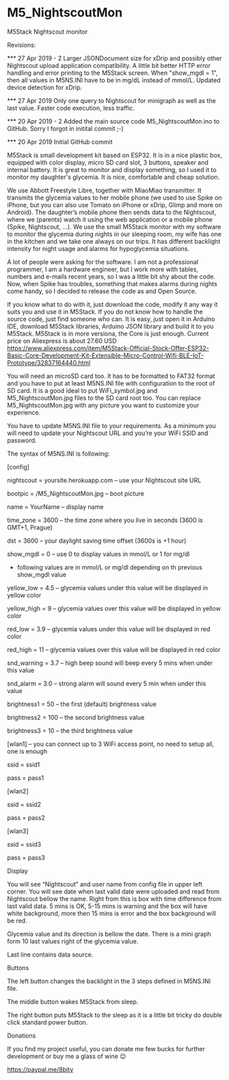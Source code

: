﻿# M5_NightscoutMon
M5Stack Nightscout monitor


Revisions:

*** 27 Apr 2019 - 2
Larger JSONDocument size for xDrip and possibly other Nightscout upload application compatibility.
A little bit better HTTP error handling and error printing to the M5Stack screen.
When "show_mgdl = 1", then all values in M5NS.INI have to be in mg/dL instead of mmol/L.
Updated device detection for xDrip.

*** 27 Apr 2019
Only one query to Nightscout for minigraph as well as the last value. Faster code execution, less traffic.

*** 20 Apr 2019 - 2
Added the main source code M5_NightscoutMon.ino to GitHub. Sorry I forgot in initital commit ;-)

*** 20 Apr 2019
Initial GitHub commit


M5Stack is small development kit based on ESP32. It is in a nice plastic box, equipped with color display, micro SD card slot, 3 buttons, speaker and internal battery. It is great to monitor and display something, so I used it to monitor my daughter's glycemia. It is nice, comfortable and cheap solution.

We use Abbott Freestyle Libre, together with MiaoMiao transmitter. It transmits the glycemia values to her mobile phone (we used to use Spike on iPhone, but you can also use Tomato on iPhone or xDrip, Glimp and more on Android). The daughter’s mobile phone then sends data to the Nightscout, where we (parents) watch it using the web application or a mobile phone (Spike, Nightscout, …). We use the small M5Stack monitor with my software to monitor the glycemia during nights in our sleeping room, my wife has one in the kitchen and we take one always on our trips. It has different backlight intensity for night usage and alarms for hypoglycemia situations.

A lot of people were asking for the software. I am not a professional programmer, I am a hardware engineer, but I work more with tables, numbers and e-mails recent years, so I was a little bit shy about the code. Now, when Spike has troubles, something that makes alarms during nights come handy, so I decided to release the code as and Open Source.

If you know what to do with it, just download the code, modify it any way it suits you and use it in M5Stack. If you do not know how to handle the source code, just find someone who can. It is easy, just open it in Arduino IDE, download M5Stack libraries, Arduino JSON library and build it to you M5Stack. M5Stack is in more versiona, the Core is just enough. Current price on Aliexpress is about 27.60 USD https://www.aliexpress.com/item/M5Stack-Official-Stock-Offer-ESP32-Basic-Core-Development-Kit-Extensible-Micro-Control-Wifi-BLE-IoT-Prototype/32837164440.html

You will need an microSD card too. It has to be formatted to FAT32 format and you have to put at least M5NS.INI file with configuration to the root of SD card. It is a good ideal to put WiFi_symbol.jpg and M5_NightscoutMon.jpg files to the SD card root too. You can replace M5_NightscoutMon.jpg with any picture you want to customize your experience.

You have to update M5NS.INI file to your requirements. As a minimum you will need to update your Nightscout URL and you’re your WiFi SSID and password. 

The syntax of M5NS.INI is following:

[config]

nightscout = yoursite.herokuapp.com – use your Nightscout site URL

bootpic = /M5_NightscoutMon.jpg – boot picture

name = YourName – display name

time_zone = 3600 – the time zone where you live in seconds (3600 is GMT+1, Prague)

dst = 3600 – your daylight saving time offset (3600s is +1 hour)


show_mgdl = 0 – use 0 to display values in mmol/L or 1 for mg/dl


- following values are in mmol/L or mg/dl depending on th previous show_mgdl value

yellow_low = 4.5 – glycemia values under this value will be displayed in yellow color

yellow_high = 9 – glycemia values over this value will be displayed in yellow color

red_low = 3.9 – glycemia values under this value will be displayed in red color

red_high = 11 – glycemia values over this value will be displayed in red color

snd_warning = 3.7 – high beep sound will beep every 5 mins when under this value

snd_alarm = 3.0 – strong alarm will sound every 5 min when under this value


brightness1 = 50 – the first (default) brightness value

brightness2 = 100 – the second brightness value

brightness3 = 10 – the third brightness value


[wlan1] – you can connect up to 3 WiFi access point, no need to setup all, one is enough

ssid = ssid1

pass = pass1


[wlan2]

ssid = ssid2

pass = pass2


[wlan3]

ssid = ssid3

pass = pass3


Display

You will see “Nightscout” and user name from config file in upper left corner. You will see date when last valid date were uploaded and read from Nightscout bellow the name. Right from this is box with time difference from last valid data. 5 mins is OK, 5-15 mins is warning and the box will have white background, more then 15 mins is error and the box background will be red.

Glycemia value and its direction is bellow the date. There is a mini graph form 10 last values right of the glycemia value.

Last line contains data source.


Buttons

The left button changes the backlight in the 3 steps defined in M5NS.INI file.

The middle button wakes M5Stack from sleep.

The right button puts M5Stack to the sleep as it is a little bit tricky do double click standard power button.


Donations

If you find my project useful, you can donate me few bucks for further development or buy me a glass of wine 😉

https://paypal.me/8bity
